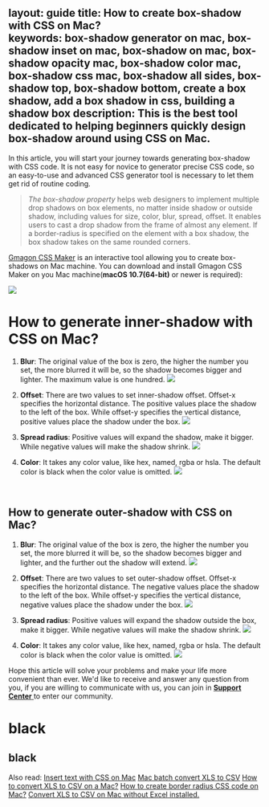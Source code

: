 layout: guide
title: How to create box-shadow with CSS on Mac?  
keywords: box-shadow generator on mac, box-shadow inset on mac, box-shadow on mac, box-shadow opacity mac, box-shadow color mac, box-shadow css mac, box-shadow all sides, box-shadow top, box-shadow bottom, create a box shadow, add a box shadow in css, building a shadow box
description: This is the best tool dedicated to helping beginners quickly design box-shadow around using CSS on Mac. 
---

In this article, you will start your journey towards generating box-shadow with CSS code. It is not easy for novice to generator precise CSS code, so an easy-to-use and advanced CSS generator tool is necessary to let them get rid of routine coding. 
>*The box-shadow property* helps web designers to implement multiple drop shadows on box elements, no matter inside shadow or outside shadow, including values for size, color, blur, spread, offset. It enables users to cast a drop shadow from the frame of almost any element. If a border-radius is specified on the element with a box shadow, the box shadow takes on the same rounded corners.

<a href="https://gmagon.com/products/store/gmagon_css_maker/" target="_blank" rel="nofollow me noopener noreferrer" >Gmagon CSS Maker</a> is an interactive tool allowing you to create box-shadows on Mac machine.
You can download and install Gmagon CSS Maker on you Mac machine(**macOS 10.7(64-bit)** or newer is required):

<a href="../products/store/gmagon_css_maker/download.html" target="_blank" rel="nofollow me noopener noreferrer" > <img src="../asset/images/free-download.png"> </a>
<br>

# How to generate **inner-shadow** with CSS on Mac? 
1. **Blur**: The original value of the box is zero, the higher the number you set, the more blurred it will be, so the shadow becomes bigger and lighter. The maximum value is one hundred.
![](img/css-maker-innershadow-blur.png)

2. **Offset**: There are two values to set inner-shadow offset. Offset-x specifies the horizontal distance. The positive values place the shadow to the left of the box. While offset-y specifies the vertical distance, positive values place the shadow under the box.
![](img/css-maker-innershadow-offset.png)

3. **Spread radius**: Positive values will expand the shadow, make it bigger. While negative values will make the shadow shrink. 
![](img/css-maker-textshadow.png)

4. **Color**: It takes any color value, like hex, named, rgba or hsla. The default color is black when the color value is omitted.
![](img/css-maker-innershadow-color.png)
<br>

## How to generate **outer-shadow** with CSS on Mac?
1. **Blur**: The original value of the box is zero, the higher the number you set, the more blurred it will be, so the shadow becomes bigger and lighter, and the further out the shadow will extend.
![](img/css-maker-outershadow-blur.png)

2. **Offset**: There are two values to set outer-shadow offset. Offset-x specifies the horizontal distance. The negative values place the shadow to the left of the box. While offset-y specifies the vertical distance, negative values place the shadow under the box.
![](img/css-maker-outershadow-offset.png)

3. **Spread radius**: Positive values will expand the shadow outside the box, make it bigger. While negative values will make the shadow shrink. 
![](img/css-maker-outershadow-spread.png)

4. **Color**: It takes any color value, like hex, named, rgba or hsla. The default color is black when the color value is omitted.
![](img/css-maker-outershadow-color.png)

Hope this article will solve your problems and make your life more convenient than ever. We'd like to receive and answer any question from you, if you are willing to communicate with us, you can join in <a href="https://gitter.im/Gmagon/support" target="_blank" rel="nofollow me noopener noreferrer"> <strong>Support Center</strong> </a> to enter our community. 

# black #
## black ##
Also read:
<a href="https://gmagon.com/guide/insert-text-with-css-mac.html" target="_blank" rel="nofollow me noopener noreferrer" >Insert text with CSS on Mac</a>
<a href="https://gmagon.com/guide/mac-batch-convert-xls-to-csv.html" target="_blank" rel="nofollow me noopener noreferrer" >Mac batch convert XLS to CSV</a>
<a href="https://gmagon.com/guide/convert-xls-to-csv-on-mac.html" target="_blank" rel="nofollow me noopener noreferrer" >How to convert XLS to CSV on a Mac?</a>
<a href="https://gmagon.com/guide/create-border-radius-css-mac.html" target="_blank" rel="nofollow me noopener noreferrer" >How to create border radius CSS code on Mac?</a>
<a href="https://gmagon.com/guide/convert-xls-on-mac-without-excel.html" target="_blank" rel="nofollow me noopener noreferrer" >Convert XLS to CSV on Mac without Excel installed.</a>

